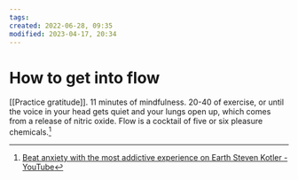 ```yaml
---
tags: 
created: 2022-06-28, 09:35
modified: 2023-04-17, 20:34
---
```


# How to get into flow
[[Practice gratitude]]. 11 minutes of mindfulness. 20-40 of exercise, or until the voice in your head gets quiet and your lungs open up, which comes from a release of nitric oxide. Flow is a cocktail of five or six pleasure chemicals.[^1]

[^1]: [Beat anxiety with the most addictive experience on Earth Steven Kotler - YouTube](https://youtu.be/3geZ5EVZg7E)